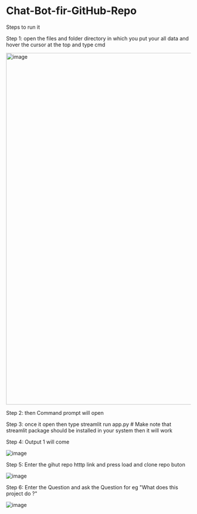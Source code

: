 # Chat-Bot-fir-GitHub-Repo

Steps to run it

Step 1: open the files and folder directory in which you put your all data and hover the cursor at the top and type cmd


<img width="959" alt="image" src="https://github.com/user-attachments/assets/e8346eee-ef9e-4438-9bd2-df1e6715578e" />


Step 2: then Command prompt will open 


Step 3: once it open then type streamlit run app.py # Make note that streamlit package should be installed in your system then it will work


Step 4: Output 1 will come 


![image](https://github.com/user-attachments/assets/0140de70-a79d-4cab-a5ff-e27182caff90)


Step 5: Enter the gihut repo htttp link and press load and clone repo buton

![image](https://github.com/user-attachments/assets/983bb9f8-fbfc-4e6b-9f55-07af5c0e96a6)


Step 6: Enter the Question and ask the Question for eg "What does this project do ?"


![image](https://github.com/user-attachments/assets/ebbc632c-fc16-414d-ad0e-fbb6a987993f)
